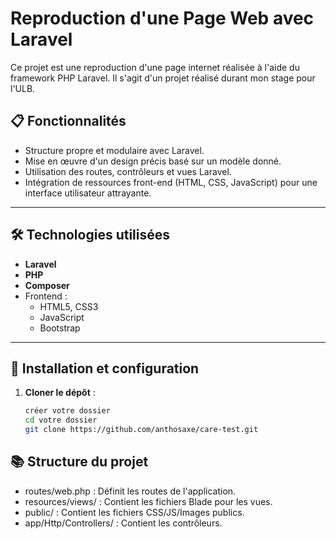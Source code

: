 # Reproduction d'une Page Web avec Laravel

Ce projet est une reproduction d'une page internet réalisée à l'aide du framework PHP Laravel. Il s'agit d'un projet réalisé durant mon stage pour l'ULB.

## 📋 Fonctionnalités

- Structure propre et modulaire avec Laravel.
- Mise en œuvre d'un design précis basé sur un modèle donné.
- Utilisation des routes, contrôleurs et vues Laravel.
- Intégration de ressources front-end (HTML, CSS, JavaScript) pour une interface utilisateur attrayante.

---

## 🛠️ Technologies utilisées

- **Laravel** 
- **PHP** 
- **Composer**
- Frontend :
  - HTML5, CSS3
  - JavaScript
  - Bootstrap

---

## 🚀 Installation et configuration

1. **Cloner le dépôt** :
   ```bash
   créer votre dossier
   cd votre dossier
   git clone https://github.com/anthosaxe/care-test.git
   
## 📚 Structure du projet

- routes/web.php : Définit les routes de l'application.
- resources/views/ : Contient les fichiers Blade pour les vues.
- public/ : Contient les fichiers CSS/JS/Images publics.
- app/Http/Controllers/ : Contient les contrôleurs.
